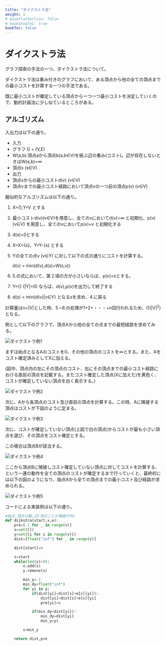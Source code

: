 ```yaml
---
title: "ダイクストラ法"
weight: 1
# bookFlatSection: false
# bookShowToC: true
bookToc: false
---
```


# ダイクストラ法

グラフ探索の手法の一つ、ダイクストラ法について。

ダイクストラ法は重み付きのグラフにおいて、ある頂点から他の全ての頂点までの最小コストを計算する一つの手法である。

既に最小コストが確定している頂点から一つ一つ最小コストを決定していくので、動的計画法に少し似ているところがある。

## アルゴリズム

入出力は以下の通り。

- 入力
 - グラフ G = (V,E)
 - W(a,b):頂点aから頂点b(a,b∈V)を結ぶ辺の重み(コスト)。辺が存在しないときはW(a,b)=∞
 - 頂点s (s∈V)
- 出力
 - 頂点sからの最小コストd(v) (v∈V)
 - 頂点vまでの最小コスト経路において頂点vの一つ前の頂点p(v) (v∈V)

擬似的なアルゴリズムは以下の通り。

1. X={},Y=V とする 
2. 最小コストd(v)(v∈V)を用意し、全てのvにおいてd(v)=∞ と初期化、p(v) (v∈V) を用意し、全てのvにおいてp(v)=v と初期化する
3. d(s)=0とする
4. X=X+{s}、Y=Y-{s} とする
5. Yの全ての点v (v∈Y) に対して以下の式の通りにコストを計算する。

    d(v) = min(d(v),d(s)+W(s,v))
6. 5.の式において、第２項の方が小さいならば、p(v)=sとする。
7. Y={} (|Y|=0) ならば、d(v),p(v)を出力して終了する
8. d(s) = min{d(v)|v∈Y} となるsを求め、4.に戻る

計算量はn=|V|とした時、5.~8.の処理が1+2+・・・+n回行われるため、O(|V|<sup>2</sup>)となる。

例として以下のグラフで、頂点Aから他の全ての点までの最短経路を求めてみる。

![ダイクストラ例1](/img/procon/dijkstra1.png)

まずは始点となるAのコストを0、その他の頂点のコストを∞とする。また、Aをコスト確定済みとしてXに加える。

(図中、頂点内の左にその頂点のコスト、右にその頂点までの最小コスト経路における直前の頂点を記載する。またコスト確定した頂点(Xに加えた)を黄色く、コストが確定していない頂点を白く表示する。)

![ダイクストラ例2](/img/procon/dijkstra2.png)

次に、Aから各頂点のコスト及び直前の頂点を計算する。この時、Aに隣接する頂点はコストが下図のように定まる。

![ダイクストラ例3](/img/procon/dijkstra3.png)

次に、コストが確定していない頂点(上図で白の頂点)からコストが最も小さい頂点を選び、その頂点をコスト確定とする。

この場合は頂点Bが該当する。

![ダイクストラ例4](/img/procon/dijkstra4.png)

ここから頂点Bに隣接しコスト確定していない頂点に対してコストを計算する、という一連の動作を全ての頂点のコストが確定するまで行っていくと、最終的には以下の図のようになり、始点Aから全ての頂点までの最小コスト及び経路が求められる。

![ダイクストラ例5](/img/procon/dijkstra5.png)


コードによる実装例は以下の通り。

```python
#始点,頂点の数,辺(頂点ごとの隣接行列)
def dijkstra(start,v,e):
    pre=[-1 for _ in range(v)]
    x=set([])
    y=set([i for i in range(v)])
    dist=[float("inf") for _ in range(v)]

    dist[start]=0

    s=start
    while(len(y)>0):
        x.add(s)
        y.remove(s)

        min_y=-1
        min_dy=float("inf")
        for yi in y:
            if(dist[yi]>dist[s]+e[s][yi]):
                dist[yi]=dist[s]+e[s][yi]
                pre[yi]=s

            if(min_dy>dist[yi]):
                min_dy=dist[yi]
                min_y=yi

        s=min_y

    return dist,pre
```
